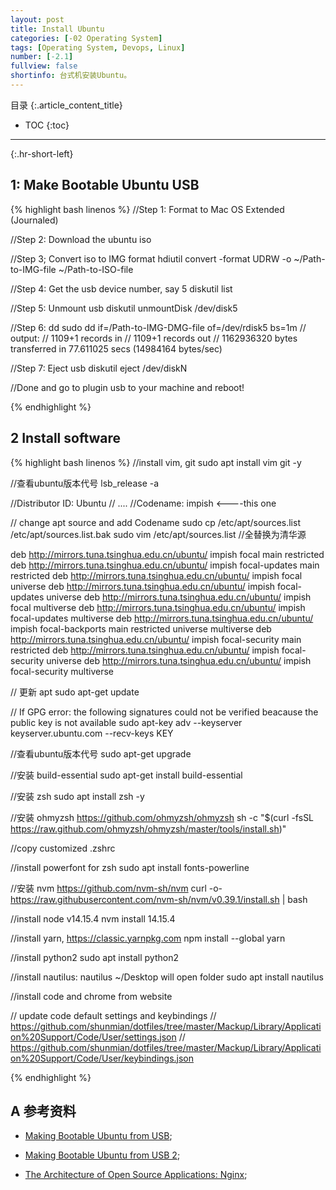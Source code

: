 ```yaml
---
layout: post
title: Install Ubuntu
categories: [-02 Operating System]
tags: [Operating System, Devops, Linux]
number: [-2.1]
fullview: false
shortinfo: 台式机安装Ubuntu。
---
```

目录
{:.article_content_title}


* TOC
{:toc}

---
{:.hr-short-left}



## 1: Make Bootable Ubuntu USB

{% highlight bash linenos %}
//Step 1: Format to Mac OS Extended (Journaled)

//Step 2: Download the ubuntu iso

//Step 3; Convert iso to IMG format
hdiutil convert -format UDRW -o ~/Path-to-IMG-file ~/Path-to-ISO-file

//Step 4: Get the usb device number, say 5
diskutil list

//Step 5: Unmount usb
diskutil unmountDisk /dev/disk5

//Step 6: dd
sudo dd if=/Path-to-IMG-DMG-file of=/dev/rdisk5 bs=1m
// output:
// 1109+1 records in
// 1109+1 records out
// 1162936320 bytes transferred in 77.611025 secs (14984164 bytes/sec)

//Step 7: Eject usb
diskutil eject /dev/diskN

//Done and go to plugin usb to your machine and reboot!

{% endhighlight %}

## 2 Install software


{% highlight bash linenos %}
//install vim, git
sudo apt install vim git -y

//查看ubuntu版本代号
lsb_release -a

//Distributor ID: Ubuntu
// ....
//Codename: impish <----this one

// change apt source and add Codename
sudo cp /etc/apt/sources.list /etc/apt/sources.list.bak
sudo vim /etc/apt/sources.list //全替换为清华源

deb http://mirrors.tuna.tsinghua.edu.cn/ubuntu/ impish focal main restricted
deb http://mirrors.tuna.tsinghua.edu.cn/ubuntu/ impish focal-updates main restricted
deb http://mirrors.tuna.tsinghua.edu.cn/ubuntu/ impish focal universe
deb http://mirrors.tuna.tsinghua.edu.cn/ubuntu/ impish focal-updates universe
deb http://mirrors.tuna.tsinghua.edu.cn/ubuntu/ impish focal multiverse
deb http://mirrors.tuna.tsinghua.edu.cn/ubuntu/ impish focal-updates multiverse
deb http://mirrors.tuna.tsinghua.edu.cn/ubuntu/ impish focal-backports main restricted universe multiverse
deb http://mirrors.tuna.tsinghua.edu.cn/ubuntu/ impish focal-security main restricted
deb http://mirrors.tuna.tsinghua.edu.cn/ubuntu/ impish focal-security universe
deb http://mirrors.tuna.tsinghua.edu.cn/ubuntu/ impish focal-security multiverse

// 更新 apt
sudo apt-get update

// If GPG error: the following signatures could not be verified beacause the public key is not available
sudo apt-key adv --keyserver keyserver.ubuntu.com --recv-keys KEY

//查看ubuntu版本代号
sudo apt-get upgrade

//安装 build-essential
sudo apt-get install build-essential

//安装 zsh
sudo apt install zsh -y

//安装 ohmyzsh https://github.com/ohmyzsh/ohmyzsh
sh -c "$(curl -fsSL https://raw.github.com/ohmyzsh/ohmyzsh/master/tools/install.sh)"

//copy customized .zshrc

//install powerfont for zsh
sudo apt install fonts-powerline

//安装 nvm https://github.com/nvm-sh/nvm
curl -o- https://raw.githubusercontent.com/nvm-sh/nvm/v0.39.1/install.sh | bash

//install node v14.15.4
nvm install 14.15.4

//install yarn, https://classic.yarnpkg.com
npm install --global yarn

//install python2
sudo apt install python2

//install nautilus: nautilus ~/Desktop      will open folder
sudo apt install nautilus

//install code and chrome from website

// update code default settings and keybindings
// https://github.com/shunmian/dotfiles/tree/master/Mackup/Library/Application%20Support/Code/User/settings.json
// https://github.com/shunmian/dotfiles/tree/master/Mackup/Library/Application%20Support/Code/User/keybindings.json



{% endhighlight %}

## A 参考资料 ##

- [Making Bootable Ubuntu from USB](https://itsfoss.com/create-bootable-ubuntu-usb-drive-mac-os/);
- [Making Bootable Ubuntu from USB 2](https://blog.csdn.net/qq_25883823/article/details/54744823);

- [The Architecture of Open Source Applications: Nginx](http://www.aosabook.org/en/nginx.html);


